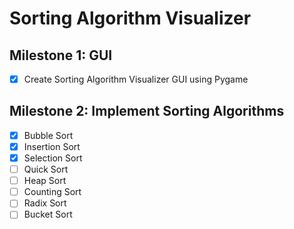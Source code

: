 # Sorting Algorithm Visualizer

## Milestone 1: GUI
- [x] Create Sorting Algorithm Visualizer GUI using Pygame

## Milestone 2: Implement Sorting Algorithms
- [x] Bubble Sort
- [x] Insertion Sort
- [x] Selection Sort
- [ ] Quick Sort
- [ ] Heap Sort
- [ ] Counting Sort
- [ ] Radix Sort
- [ ] Bucket Sort
